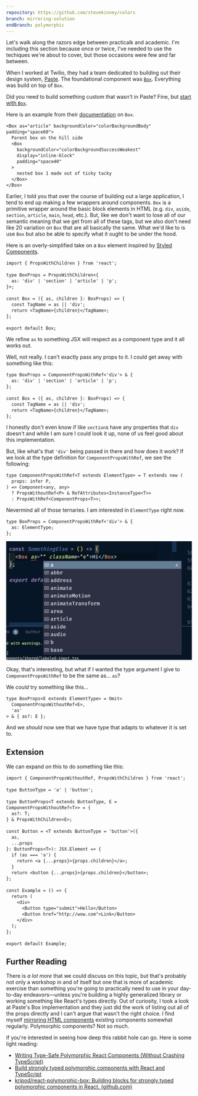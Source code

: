 ```yaml
---
repository: https://github.com/stevekinney/colors
branch: mirroring-solution
endBranch: polymorphic
---
```


Let's walk along the razors edge between practicalk and academic. I'm including this section because once or twice, I've needed to use the techiques we're about to cover, but those occasions were few and far between.

When I worked at Twilio, they had a team dedicated to building out their design system, [Paste](https://paste.twilio.design). The foundational component was [`Box`](https://paste.twilio.design/primitives/box). Everything was build on top of `Box`.

Did you need to build something custom that wasn't in Paste? Fine, but [start with `Box`](https://paste.twilio.design/primitives/box/#when-to-use-box).

Here is an example from their [documentation](https://paste.twilio.design/primitives/box) on `Box`.

```tsx
<Box as="article" backgroundColor="colorBackgroundBody" padding="space60">
  Parent box on the hill side
  <Box
    backgroundColor="colorBackgroundSuccessWeakest"
    display="inline-block"
    padding="space40"
  >
    nested box 1 made out of ticky tacky
  </Box>
</Box>
```

Earlier, I told you that over the course of building out a large application, I tend to end up making a few wrappers around components. `Box` is a primitive wrapper around the basic block elements in HTML (e.g. `div`, `aside`, `section`, `article`, `main`, `head`, etc.). But, like we don't want to lose all of our semantic meaning that we get from all of these tags, but we also don't need like 20 variation on `Box` that are all basically the same. What we'd like to is use `Box` but also be able to specify what it ought to be under the hood.

Here is an overly-simplified take on a `Box` element inspired by [Styled Components](https://medium.com/styled-components/announcing-styled-components-v4-better-faster-stronger-3fe1aba1a112).

```tsx
import { PropsWithChildren } from 'react';

type BoxProps = PropsWithChildren<{
  as: 'div' | 'section' | 'article' | 'p';
}>;

const Box = ({ as, children }: BoxProps) => {
  const TagName = as || 'div';
  return <TagName>{children}</TagName>;
};

export default Box;
```

We refine `as` to something JSX will respect as a component type and it all works out.

Well, not really. I can't exactly pass any props to it. I could get away with something like this:

```tsx
type BoxProps = ComponentPropsWithRef<'div'> & {
  as: 'div' | 'section' | 'article' | 'p';
};

const Box = ({ as, children }: BoxProps) => {
  const TagName = as || 'div';
  return <TagName>{children}</TagName>;
};
```

I honestly don't even know if like `section`s have any properties that `div` doesn't and while I am sure I could look it up, none of us feel good about this implementation.

But, like what's that `'div'` being passed in there and how does it work? If we look at the type definition for `ComponentPropsWithRef`, we see the following:

```tsx
type ComponentPropsWithRef<T extends ElementType> = T extends new (
  props: infer P,
) => Component<any, any>
  ? PropsWithoutRef<P> & RefAttributes<InstanceType<T>>
  : PropsWithRef<ComponentProps<T>>;
```

Nevermind all of those ternaries. I am interested in `ElementType` right now.

```tsx
type BoxProps = ComponentPropsWithRef<'div'> & {
  as: ElementType;
};
```

![](_attachments/Pasted%20image%2020221114204641.png)

Okay, that's interesting, but what if I wanted the type argument I give to `ComponentPropsWithRef` to be the same as… `as`?

We _could_ try something like this…

```tsx
type BoxProps<E extends ElementType> = Omit<
  ComponentPropsWithoutRef<E>,
  'as'
> & { as?: E };
```

And we _should_ now see that we have type that adapts to whatever it is set to.

## Extension

We can expand on this to do something like this:

```tsx
import { ComponentPropsWithoutRef, PropsWithChildren } from 'react';

type ButtonType = 'a' | 'button';

type ButtonProps<T extends ButtonType, E = ComponentPropsWithoutRef<T>> = {
  as?: T;
} & PropsWithChildren<E>;

const Button = <T extends ButtonType = 'button'>({
  as,
  ...props
}: ButtonProps<T>): JSX.Element => {
  if (as === 'a') {
    return <a {...props}>{props.children}</a>;
  }
  return <button {...props}>{props.children}</button>;
};

const Example = () => {
  return (
    <div>
      <Button type="submit">Hello</Button>
      <Button href="http://wow.com">Link</Button>
    </div>
  );
};

export default Example;
```

## Further Reading

There is *a lot more* that we could discuss on this topic, but that's probably not only a workshop in and of itself but one that is more of academic exercise than something you're going to practically need to use in your day-to-day endeavors—unless you're building a highly generalized library or working something like React's types directly. Out of curiosity, I took a look at Paste's Box implementation and they just did the work of listing out all of the props directly and I can't argue that wasn't the right choice. I find myself [mirroring HTML components](Mirroring%20HTML%20components.md) existing components somewhat regularly. Polymorphic components? Not so much.

If you're interested in seeing how deep this rabbit hole can go. Here is some light reading:

- [Writing Type-Safe Polymorphic React Components (Without Crashing TypeScript)](https://blog.andrewbran.ch/polymorphic-react-components/)
- [Build strongly typed polymorphic components with React and TypeScript ](https://blog.logrocket.com/build-strongly-typed-polymorphic-components-react-typescript/)
- [kripod/react-polymorphic-box: Building blocks for strongly typed polymorphic components in React. (github.com)](https://github.com/kripod/react-polymorphic-box)
